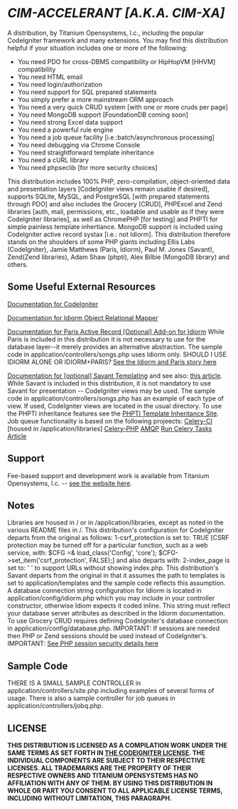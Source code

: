 *CIM-ACCELERANT [A.K.A. CIM-XA]*
==============================

A distribution, by Titanium Opensystems, l.c., including the popular CodeIgniter framework and many extensions. You may find this 
distribution helpful if your situation includes one or more of the following:
- You need PDO for cross-DBMS compatibility or HipHopVM [HHVM] compatibility 
- You need HTML email 
- You need login/authorization 
- You need support for SQL prepared statements 
- You simply prefer a more mainstream ORM approach
- You need a very quick CRUD system [with one or more cruds per page]
- You need MongoDB support [FoundationDB coming soon]
- You need strong Excel data support
- You need a powerful rule engine
- You need a job queue facility [i.e.:batch/asynchronous processing]
- You need debugging via Chrome Console
- You need straightforward template inheritance
- You need a cURL library
- You need phpseclib [for more security choices]

This distribution includes 100% PHP, zero-compilation, object-oriented data and presentation layers [CodeIgniter views remain usable if desired], 
supports SQLite, MySQL, and PostgreSQL [with prepared statements through PDO] and also includes the Grocery [CRUD], PHPExcel and Zend libraries 
[auth, mail, permissions, etc., loadable and usable as if they were CodeIgniter libraries], as well as ChromePHP [for testing] 
and PHPTI for simple painless template inhertiance. MongoDB support is included using CodeIgniter active record systax [i.e.: not Idiorm]. 
This distribution therefore stands on the shoulders of some PHP giants including Ellis Labs (CodeIgniter), Jamie Matthews (Paris, Idiorm), 
Paul M. Jones (Savant), Zend(Zend libraries), Adam Shaw (phpti), Alex Bilbie (MongoDB library) and others. 

Some Useful External Resources
-----------------
<a href="http://ellislab.com/codeigniter/user-guide/toc.html">Documentation for CodeIgniter</a>

<a href="http://idiorm.readthedocs.org/en/latest/">Documentation for Idiorm Object Relational Mapper</a>

<a href="http://paris.readthedocs.org/en/latest/">Documentation for Paris Active Record [Optional] Add-on for Idiorm</a> While 
Paris is included in this distribution it is not necessary to use for the database layer--it merely provides an alternative 
abstraction. The sample code in application/controllers/songs.php uses Idiorm only.
SHOULD I USE IDIORM ALONE OR IDIORM+PARIS? <a href="http://j4mie.github.io/idiormandparis/">See the Idiorm and Paris story here</a>

<a href="http://phpsavant.com/docs/">Documentation for [optional] Savant Templating</a> and see also: 
<a href="http://devzone.zend.com/1542/creating-modular-template-based-interfaces-with-savant/">this article</a>. 
While Savant is included in this distribution, it is not mandatory to use Savant for presentation -- CodeIgniter views may be used. 
The sample code in application/controllers/songs.php has an example of each type of view. If used, CodeIgniter views are located 
in the usual directory. To use the PHPTI inheritance features see the <a href="http://phpti.com/">PHPTI Template Inheritance Site</a>. 
Job queue functionality is based on the following projeects: 
<a href="https://github.com/hussaintamboli/Celery-CI">Celery-CI</a> [housed in /application/libraries]
<a href="https://github.com/gjedeer/celery-php">Celery-PHP</a> 
<a href="http://www.php.net/manual/en/amqp.setup.php">AMQP</a> 
<a href="http://www.toforge.com/2011/01/run-celery-tasks-from-php/">Run Celery Tasks Article</a>

Support
-------
Fee-based support and development work is available from Titanium Opensystems, l.c. -- <a href="//tinyurl.com/dbmsmax">see the website here</a>.

Notes
-----
Libraries are housed in / or in /application/libraries, except as noted in the various README files in /. 
This distribution's configuration for CodeIgniter departs from the original as follows: 1-csrf_protection is set to: TRUE
[CSRF protection may be turned off for a particular function, such as a web service, with: $CFG =& load_class('Config', 'core');
$CFG->set_item('csrf_protection', FALSE);] and also departs with: 
2-index_page is set to: ' ' to support URLs without showing index.php. This distribution's Savant departs from the original 
in that it assumes the path to templates is set to application/templates and the sample code reflects this assumption. 
A database connection string configuration for Idiorm is located in application/config/idiorm.php which you may include in your 
controller constructor, otherwise Idiom expects it coded inline. This string must reflect your database server attributes as 
described in the Idiorm documentation. To use Grocery CRUD requires defining CodeIgniter's database connection in 
application/config/database.php. IMPORTANT: If sessions are needed then PHP or Zend sessions should be used instead of CodeIgniter's. 
IMPORTANT: <a href="http://www.php.net/manual/en/session.security.php">See PHP session security details here</a>

Sample Code
-----------
THERE IS A SMALL SAMPLE CONTROLLER in application/controllers/site.php including examples of several forms of usage. There is also a 
sample controller for job queues in application/controllers/jobq.php.

LICENSE
-------
**THIS DISTRIBUTION IS LICENSED AS A COMPILATION WORK UNDER THE SAME TERMS AS SET FORTH IN 
<A HREF="HTTP://ELLISLAB.COM/CODEIGNITER/USER-GUIDE/LICENSE.HTML">THE CODEIGNITER LICENSE</A>. THE INDIVIDUAL COMPONENTS ARE SUBJECT TO THEIR 
RESPECTIVE LICENSES. ALL TRADEMARKS ARE THE PROPERTY OF THEIR RESPECTIVE OWNERS AND TITANIUM OPENSYSTEMS HAS NO AFFILIATION WITH ANY OF THEM. 
BY USING THIS DISTRIBUTION IN WHOLE OR PART YOU CONSENT TO ALL APPLICABLE LICENSE TERMS, INCLUDING WITHOUT LIMITATION, THIS PARAGRAPH.**

